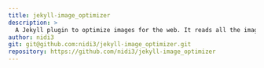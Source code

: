 ```yaml
---
title: jekyll-image_optimizer
description: >
  A Jekyll plugin to optimize images for the web. It reads all the images in a source directory and saves optimized versions of them to a destination directory and creates a symbolic link to the destination directory
author: nidi3
git: git@github.com:nidi3/jekyll-image_optimizer.git
repository: https://github.com/nidi3/jekyll-image_optimizer
---
```

